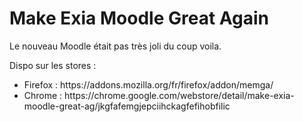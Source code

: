 # Make Exia Moodle Great Again

Le nouveau Moodle était pas très joli du coup voila.



Dispo sur les stores :
<ul>
<li>Firefox : https://addons.mozilla.org/fr/firefox/addon/memga/
<li>Chrome : https://chrome.google.com/webstore/detail/make-exia-moodle-great-ag/jkgfafemgjepciihckagfefihobfilic
</ul>
